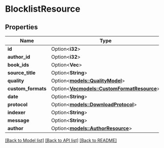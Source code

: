 # BlocklistResource

## Properties

Name | Type | Description | Notes
------------ | ------------- | ------------- | -------------
**id** | Option<**i32**> |  | [optional]
**author_id** | Option<**i32**> |  | [optional]
**book_ids** | Option<**Vec<i32>**> |  | [optional]
**source_title** | Option<**String**> |  | [optional]
**quality** | Option<[**models::QualityModel**](QualityModel.md)> |  | [optional]
**custom_formats** | Option<[**Vec<models::CustomFormatResource>**](CustomFormatResource.md)> |  | [optional]
**date** | Option<**String**> |  | [optional]
**protocol** | Option<[**models::DownloadProtocol**](DownloadProtocol.md)> |  | [optional]
**indexer** | Option<**String**> |  | [optional]
**message** | Option<**String**> |  | [optional]
**author** | Option<[**models::AuthorResource**](AuthorResource.md)> |  | [optional]

[[Back to Model list]](../README.md#documentation-for-models) [[Back to API list]](../README.md#documentation-for-api-endpoints) [[Back to README]](../README.md)


